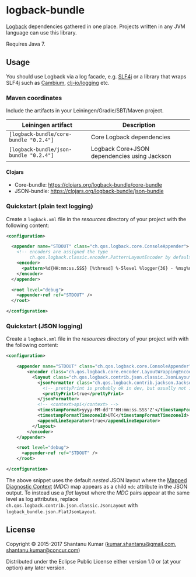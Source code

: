 # logback-bundle

[Logback](http://logback.qos.ch/) dependencies gathered in one place. Projects
written in any JVM language can use this library.

Requires Java 7.


## Usage

You should use Logback via a log facade, e.g. [SLF4j](http://www.slf4j.org/) or
a library that wraps SLF4j such as [Cambium](https://github.com/kumarshantanu/cambium),
[clj-io/logging](https://github.com/clj-io/logging) etc.


### Maven coordinates

Include the artifacts in your Leiningen/Gradle/SBT/Maven project.

| Leiningen artifact                     | Description                                  |
|----------------------------------------|----------------------------------------------|
| `[logback-bundle/core-bundle "0.2.4"]` | Core Logback dependencies                    |
| `[logback-bundle/json-bundle "0.2.4"]` | Logback Core+JSON dependencies using Jackson |


#### Clojars

* Core-bundle: https://clojars.org/logback-bundle/core-bundle
* JSON-bundle: https://clojars.org/logback-bundle/json-bundle


### Quickstart (plain text logging)

Create a `logback.xml` file in the _resources_ directory of your project with
the following content:

```xml
<configuration>

  <appender name="STDOUT" class="ch.qos.logback.core.ConsoleAppender">
    <!-- encoders are assigned the type
         ch.qos.logback.classic.encoder.PatternLayoutEncoder by default -->
    <encoder>
      <pattern>%d{HH:mm:ss.SSS} [%thread] %-5level %logger{36} - %msg%n</pattern>
    </encoder>
  </appender>

  <root level="debug">
    <appender-ref ref="STDOUT" />
  </root>

</configuration>
```


### Quickstart (JSON logging)

Create a `logback.xml` file in the _resources_ directory of your project with
with the following content:

```xml
<configuration>

    <appender name="STDOUT" class="ch.qos.logback.core.ConsoleAppender">
        <encoder class="ch.qos.logback.core.encoder.LayoutWrappingEncoder">
          <layout class="ch.qos.logback.contrib.json.classic.JsonLayout">
            <jsonFormatter class="ch.qos.logback.contrib.jackson.JacksonJsonFormatter">
              <!-- prettyPrint is probably ok in dev, but usually not ideal in production: -->
              <prettyPrint>true</prettyPrint>
            </jsonFormatter>
            <!-- <context>api</context> -->
            <timestampFormat>yyyy-MM-dd'T'HH:mm:ss.SSS'Z'</timestampFormat>
            <timestampFormatTimezoneId>UTC</timestampFormatTimezoneId>
            <appendLineSeparator>true</appendLineSeparator>
          </layout>
        </encoder>
    </appender>

    <root level="debug">
      <appender-ref ref="STDOUT" />
    </root>

</configuration>
```

The above snippet uses the default _nested_ JSON layout where the
[Mapped Diagnostic Context](http://logback.qos.ch/manual/mdc.html) (_MDC_) map
appears as a child `mdc` attribute in the JSON output. To instead use a _flat_
layout where the _MDC_ pairs appear at the same level as log attributes,
replace `ch.qos.logback.contrib.json.classic.JsonLayout` with
`logback_bundle.json.FlatJsonLayout`.


## License

Copyright © 2015-2017 Shantanu Kumar (kumar.shantanu@gmail.com, shantanu.kumar@concur.com)

Distributed under the Eclipse Public License either version 1.0 or (at
your option) any later version.
